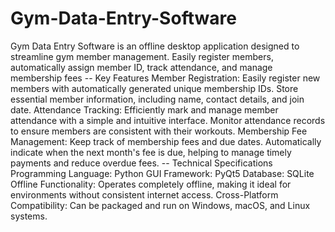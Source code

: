 # Gym-Data-Entry-Software
Gym Data Entry Software is an offline desktop application designed to streamline gym member management. Easily register members, automatically assign member ID, track attendance, and manage membership fees
-- Key Features
Member Registration: Easily register new members with automatically generated unique membership IDs. Store essential member information, including name, contact details, and join date.
Attendance Tracking: Efficiently mark and manage member attendance with a simple and intuitive interface. Monitor attendance records to ensure members are consistent with their workouts.
Membership Fee Management: Keep track of membership fees and due dates. Automatically indicate when the next month's fee is due, helping to manage timely payments and reduce overdue fees.
-- Technical Specifications
Programming Language: Python
GUI Framework: PyQt5
Database: SQLite
Offline Functionality: Operates completely offline, making it ideal for environments without consistent internet access.
Cross-Platform Compatibility: Can be packaged and run on Windows, macOS, and Linux systems.
